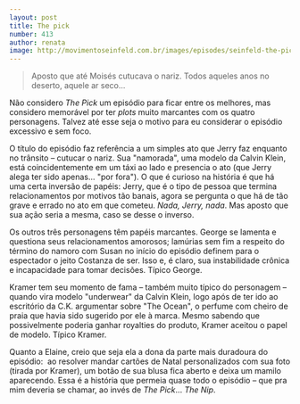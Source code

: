 ```yaml
---
layout: post
title: The pick
number: 413
author: renata
image: http://movimentoseinfeld.com.br/images/episodes/seinfeld-the-pick.jpg
---
```


> Aposto que até Moisés cutucava o nariz. Todos aqueles anos no deserto, aquele ar seco...

Não considero <em>The Pick</em> um episódio para ficar entre os melhores, mas considero memorável por ter <em>plots </em>muito marcantes com os quatro personagens. Talvez até esse seja o motivo para eu considerar o episódio excessivo e sem foco.

O título do episódio faz referência a um simples ato que Jerry faz enquanto no trânsito – cutucar o nariz. Sua "namorada", uma modelo da Calvin Klein, está coincidentemente em um táxi ao lado e presencia o ato (que Jerry alega ter sido apenas... "por fora"). O que é curioso na história é que há uma certa inversão de papéis: Jerry, que é o tipo de pessoa que termina relacionamentos por motivos tão banais, agora se pergunta o que há de tão grave e errado no ato em que cometeu. <em>Nada, Jerry, nada</em>. Mas aposto que sua ação seria a mesma, caso se desse o inverso.

Os outros três personagens têm papéis marcantes. George se lamenta e questiona seus relacionamentos amorosos; lamúrias sem fim a respeito do término do namoro com Susan no início do episódio definem para o espectador o jeito Costanza de ser. Isso e, é claro, sua instabilidade crônica e incapacidade para tomar decisões. Típico George.

Kramer tem seu momento de fama – também muito típico do personagem – quando vira modelo "underwear" da Calvin Klein, logo após de ter ido ao escritório da C.K. argumentar sobre "The Ocean", o perfume com cheiro de praia que havia sido sugerido por ele à marca. Mesmo sabendo que possivelmente poderia ganhar royalties do produto, Kramer aceitou o papel de modelo. Típico Kramer.

Quanto a Elaine, creio que seja ela a dona da parte mais duradoura do episódio:  ao resolver mandar cartões de Natal personalizados com sua foto (tirada por Kramer), um botão de sua blusa fica aberto e deixa um mamilo aparecendo. Essa é a história que permeia quase todo o episódio – que pra mim deveria se chamar, ao invés de <em>The Pick</em>... <em>The Nip</em>.